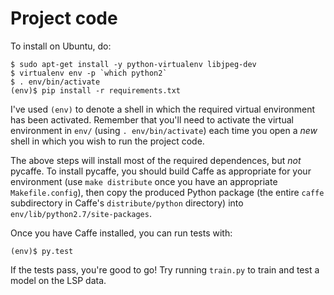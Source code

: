 # Project code

To install on Ubuntu, do:

    $ sudo apt-get install -y python-virtualenv libjpeg-dev
    $ virtualenv env -p `which python2`
    $ . env/bin/activate
    (env)$ pip install -r requirements.txt

I've used `(env)` to denote a shell in which the required virtual environment
has been activated. Remember that you'll need to activate the virtual
environment in `env/` (using `. env/bin/activate`) each time you open a *new*
shell in which you wish to run the project code.

The above steps will install most of the required dependences, but *not*
pycaffe. To install pycaffe, you should build Caffe as appropriate for your
environment (use `make distribute` once you have an appropriate
`Makefile.config`), then copy the produced Python package (the entire `caffe`
subdirectory in Caffe's `distribute/python` directory) into
`env/lib/python2.7/site-packages`.

Once you have Caffe installed, you can run tests with:

    (env)$ py.test

If the tests pass, you're good to go! Try running `train.py` to train and test a
model on the LSP data.
